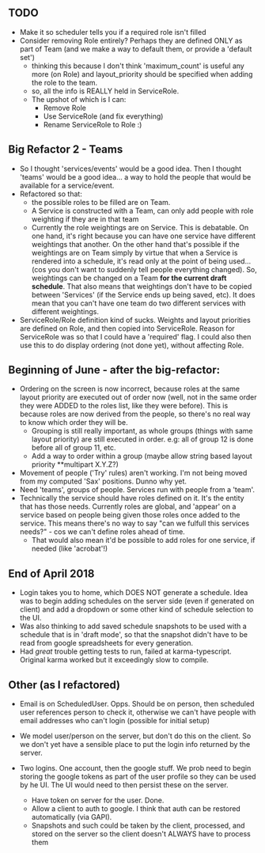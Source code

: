 TODO
----
- Make it so scheduler tells you if a required role isn't filled
- Consider removing Role entirely? Perhaps they are defined ONLY as part of Team (and we make a way to default them, or provide a 'default set')
    - thinking this because I don't think 'maximum_count' is useful any more (on Role) and layout_priority should be specified when adding the role to the team.
    - so, all the info is REALLY held in ServiceRole.
    - The upshot of which is I can:
        - Remove Role
        - Use ServiceRole (and fix everything)
        - Rename ServiceRole to Role :)


Big Refactor 2 - Teams
-----
- So I thought 'services/events' would be a good idea.  Then I thought 'teams' would be a good idea... a way to hold the people that would be available for a service/event.
- Refactored so that:
    - the possible roles to be filled are on Team.
    - A Service is constructed with a Team, can only add people with role weighting if they are in that team
    - Currently the role weightings are on Service. This is debatable. On one hand, it's right because you can have one service have different weightings that another. On the other hand that's possible if the weightings are on Team simply by virtue that when a Service is rendered into a schedule, it's read only at the point of being used... (cos you don't want to suddenly tell people everything changed).  So, weightings can be changed on a Team **for the current draft schedule**.  That also means that weightings don't have to be copied between 'Services' (if the Service ends up being saved, etc).  It does mean that you can't have one team do two different services with different weightings.
- ServiceRole/Role definition kind of sucks. Weights and layout priorities are defined on Role, and then copied into ServiceRole.  Reason for ServiceRole was so that I could have a 'required' flag. I could also then use this to do display ordering (not done yet), without affecting Role.


Beginning of June - after the big-refactor:
-----
- Ordering on the screen is now incorrect, because roles at the same layout priority are executed out of order now (well, not in the same order they were ADDED to the roles list, like they were before). This is because roles are now derived from the people, so there's no real way to know which order they will be.
    - Grouping is still really important, as whole groups (things with same layout priority) are still executed in order. e.g: all of group 12 is done before all of group 11, etc.
    - Add a way to order within a group (maybe allow string based layout priority **multipart X.Y.Z?)
- Movement of people ('Try' rules) aren't working. I'm not being moved from my computed 'Sax' positions. Dunno why yet.
- Need 'teams', groups of people. Services run with people from a 'team'.
- Technically the service should have roles defined on it. It's the entity that has those needs.  Currently roles are global, and 'appear' on a service based on people being given those roles once added to the service. This means there's no way to say "can we fulfull this services needs?" - cos we can't define roles ahead of time.
    - That would also mean it'd be possible to add roles for one service, if needed (like 'acrobat'!)

End of April 2018
---
- Login takes you to home, which DOES NOT generate a schedule. Idea was to begin adding schedules on the server side (even if generated on client) and add a dropdown or some other kind of schedule selection to the UI.
- Was also thinking to add saved schedule snapshots to be used with a schedule that is in 'draft mode', so that the snapshot didn't have to be read from google spreadsheets for every generation.
- Had *great* trouble getting tests to run, failed at karma-typescript. Original karma worked but it exceedingly slow to compile.


Other (as I refactored)
---

- Email is on ScheduledUser. Opps. Should be on person, then scheduled user references person to check it, otherwise we can't have people with email addresses who can't login (possible for initial setup)


- We model user/person on the server, but don't do this on the client.
  So we don't yet have a sensible place to put the login info returned by the server.


- Two logins. One account, then the google stuff. We prob need to begin storing the google tokens as part of the user profile so they can be used by he UI. The UI would need to then persist these on the server.
  - Have token on server for the user. Done.
  - Allow a client to auth to google. I think that auth can be restored automatically (via GAPI).
  - Snapshots and such could be taken by the client, processed, and stored on the server so the client doesn't ALWAYS have to process them

